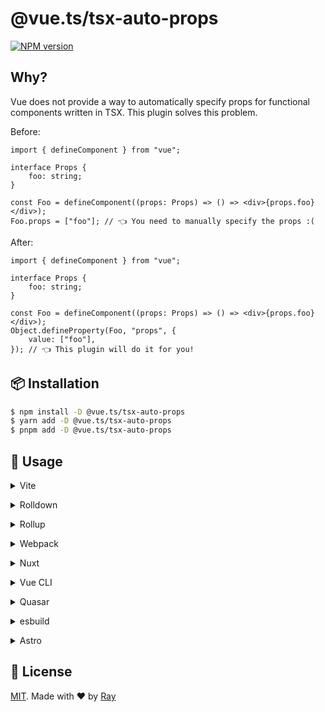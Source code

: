 # @vue.ts/tsx-auto-props

[![NPM version](https://img.shields.io/npm/v/@vue.ts/tsx-auto-props?color=a1b858&label=)](https://www.npmjs.com/package/@vue.ts/tsx-auto-props)

## Why?

Vue does not provide a way to automatically specify props for functional components written in TSX. This plugin solves this problem.

Before:

```tsx
import { defineComponent } from "vue";

interface Props {
	foo: string;
}

const Foo = defineComponent((props: Props) => () => <div>{props.foo}</div>);
Foo.props = ["foo"]; // 👈 You need to manually specify the props :(
```

After:

```tsx
import { defineComponent } from "vue";

interface Props {
	foo: string;
}

const Foo = defineComponent((props: Props) => () => <div>{props.foo}</div>);
Object.defineProperty(Foo, "props", {
	value: ["foo"],
}); // 👈 This plugin will do it for you!
```

## 📦 Installation

```bash
$ npm install -D @vue.ts/tsx-auto-props
$ yarn add -D @vue.ts/tsx-auto-props
$ pnpm add -D @vue.ts/tsx-auto-props
```

## 🚀 Usage

<details>
<summary>Vite</summary><br>

```ts
// vite.config.ts
import VueTsxAutoProps from "@vue.ts/tsx-auto-props/vite";

export default defineConfig({
	plugins: [
		VueTsxAutoProps({
			/* options */
		}),
	],
});
```

<br></details>

<details>
<summary>Rolldown</summary><br>

```ts
// rolldown.config.js
import VueTsxAutoProps from "@vue.ts/tsx-auto-props/rolldown";

export default {
	plugins: [
		VueTsxAutoProps({
			/* options */
		}),
		// other plugins
	],
};
```

<br></details>

<details>
<summary>Rollup</summary><br>

```ts
// rollup.config.js
import VueTsxAutoProps from "@vue.ts/tsx-auto-props/rollup";

export default {
	plugins: [
		VueTsxAutoProps({
			/* options */
		}),
		// other plugins
	],
};
```

<br></details>

<details>
<summary>Webpack</summary><br>

```ts
// webpack.config.js
module.exports = {
	/* ... */
	plugins: [
		require("@vue.ts/tsx-auto-props/webpack")({
			/* options */
		}),
	],
};
```

<br></details>

<details>
<summary>Nuxt</summary><br>

```ts
// nuxt.config.ts
export default defineNuxtConfig({
	modules: ["@vue.ts/tsx-auto-props/nuxt"],
});
```

<br></details>

<details>
<summary>Vue CLI</summary><br>

```ts
// vue.config.js
module.exports = {
	configureWebpack: {
		plugins: [
			require("@vue.ts/tsx-auto-props/webpack")({
				/* options */
			}),
		],
	},
};
```

<br></details>

<details>
<summary>Quasar</summary><br>

```ts
// quasar.conf.js [Vite]
module.exports = {
	vitePlugins: [
		[
			"@vue.ts/tsx-auto-props/vite",
			{
				/* options */
			},
		],
	],
};
```

```ts
// quasar.conf.js [Webpack]
const VueTsxAutoPropsPlugin = require("@vue.ts/tsx-auto-props/webpack");

module.exports = {
	build: {
		chainWebpack(chain) {
			chain.plugin("@vue.ts/tsx-auto-props").use(
				VueTsxAutoPropsPlugin({
					/* options */
				}),
			);
		},
	},
};
```

<br></details>

<details>
<summary>esbuild</summary><br>

```ts
// esbuild.config.js
import { build } from "esbuild";

build({
	/* ... */
	plugins: [
		require("@vue.ts/tsx-auto-props/esbuild")({
			/* options */
		}),
	],
});
```

<br></details>

<details>
<summary>Astro</summary><br>

```ts
// astro.config.mjs
import VueTsxAutoProps from "@vue.ts/tsx-auto-props/astro";

export default defineConfig({
	integrations: [
		VueTsxAutoProps({
			/* options */
		}),
	],
});
```

<br></details>

## 📝 License

[MIT](./LICENSE). Made with ❤️ by [Ray](https://github.com/so1ve)
